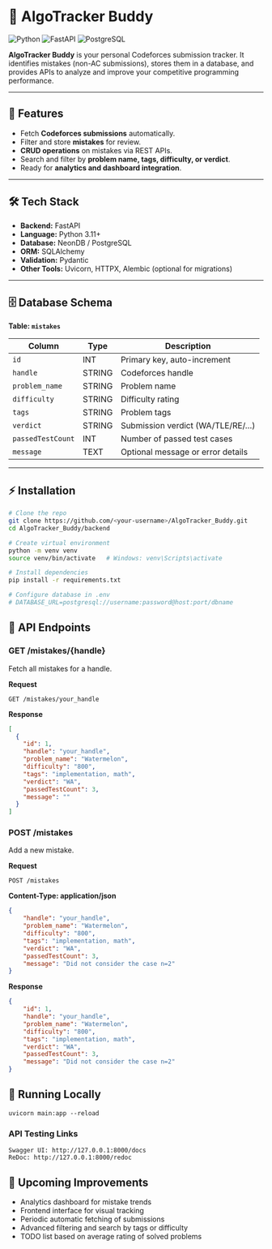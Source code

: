 # 🎯 AlgoTracker Buddy

![Python](https://img.shields.io/badge/Python-3.11-blue)
![FastAPI](https://img.shields.io/badge/FastAPI-0.111.0-green)
![PostgreSQL](https://img.shields.io/badge/NeonDB%2FPostgreSQL-13.0-blue)

**AlgoTracker Buddy** is your personal Codeforces submission tracker. It identifies mistakes (non-AC submissions), stores them in a database, and provides APIs to analyze and improve your competitive programming performance.

---

## 🚀 Features

- Fetch **Codeforces submissions** automatically.
- Filter and store **mistakes** for review.
- **CRUD operations** on mistakes via REST APIs.
- Search and filter by **problem name, tags, difficulty, or verdict**.
- Ready for **analytics and dashboard integration**.

---

## 🛠 Tech Stack

- **Backend:** FastAPI  
- **Language:** Python 3.11+  
- **Database:** NeonDB / PostgreSQL  
- **ORM:** SQLAlchemy  
- **Validation:** Pydantic  
- **Other Tools:** Uvicorn, HTTPX, Alembic (optional for migrations)

---

## 🗄 Database Schema

**Table: `mistakes`**

| Column           | Type    | Description                                 |
|-----------------|---------|---------------------------------------------|
| `id`            | INT     | Primary key, auto-increment                 |
| `handle`        | STRING  | Codeforces handle                           |
| `problem_name`  | STRING  | Problem name                                |
| `difficulty`    | STRING  | Difficulty rating                           |
| `tags`          | STRING  | Problem tags                                |
| `verdict`       | STRING  | Submission verdict (WA/TLE/RE/…)           |
| `passedTestCount` | INT   | Number of passed test cases                 |
| `message`       | TEXT    | Optional message or error details           |

---

## ⚡ Installation

```bash
# Clone the repo
git clone https://github.com/<your-username>/AlgoTracker_Buddy.git
cd AlgoTracker_Buddy/backend

# Create virtual environment
python -m venv venv
source venv/bin/activate   # Windows: venv\Scripts\activate

# Install dependencies
pip install -r requirements.txt

# Configure database in .env
# DATABASE_URL=postgresql://username:password@host:port/dbname
```

## 📡 API Endpoints

### **GET /mistakes/{handle}**
Fetch all mistakes for a handle.

**Request**
```http
GET /mistakes/your_handle
```

**Response**
```json
[
  {
    "id": 1,
    "handle": "your_handle",
    "problem_name": "Watermelon",
    "difficulty": "800",
    "tags": "implementation, math",
    "verdict": "WA",
    "passedTestCount": 3,
    "message": ""
  }
]
```

### **POST /mistakes**
Add a new mistake.

**Request**
```http
POST /mistakes
```

**Content-Type: application/json**
```json
{
    "handle": "your_handle",
    "problem_name": "Watermelon",
    "difficulty": "800",
    "tags": "implementation, math",
    "verdict": "WA",
    "passedTestCount": 3,
    "message": "Did not consider the case n=2"
}
```

**Response**
```json
{
    "id": 1,
    "handle": "your_handle",
    "problem_name": "Watermelon",
    "difficulty": "800",
    "tags": "implementation, math",
    "verdict": "WA",
    "passedTestCount": 3,
    "message": "Did not consider the case n=2"
}
```

## 🏃 Running Locally
```
uvicorn main:app --reload
```

### API Testing Links

```
Swagger UI: http://127.0.0.1:8000/docs
ReDoc: http://127.0.0.1:8000/redoc
```

## 🌟 Upcoming Improvements

- Analytics dashboard for mistake trends
- Frontend interface for visual tracking
- Periodic automatic fetching of submissions
- Advanced filtering and search by tags or difficulty
- TODO list based on average rating of solved problems